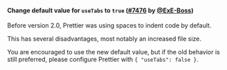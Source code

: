 #### Change default value for `useTabs` to `true` ([#7476](https://github.com/prettier/prettier/pull/7476) by [@ExE-Boss](https://github.com/ExE-Boss))

Before version 2.0, Prettier was using spaces to indent code by default.

This has several disadvantages, most notably an increased file size.

You are encouraged to use the new default value, but if the old behavior is still preferred, please configure Prettier with `{ "useTabs": false }`.
